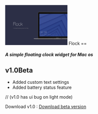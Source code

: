 <img src="https://github.com/HarryTylenol/Flock/blob/master/screenshot.png" style="width: 200px;"/>
Flock
==

##### A simple floating clock widget for Mac os

## v1.0Beta

- Added custom text settings
- Added battery status feature

// (v1.0 has ui bug on light mode)

Download v1.0 : <a href="https://www.dropbox.com/s/azb3nn0oa7miutz/flock-beta.dmg?dl=0">Download beta version</a>
